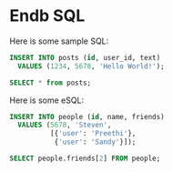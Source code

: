 # Endb SQL

Here is some sample SQL:

```SQL
INSERT INTO posts (id, user_id, text)
  VALUES (1234, 5678, 'Hello World!');

SELECT * from posts;
```

Here is some eSQL:

```SQL
INSERT INTO people (id, name, friends)
  VALUES (5678, 'Steven',
          [{'user': 'Preethi'},
           {'user': 'Sandy'}]);

SELECT people.friends[2] FROM people;
```
